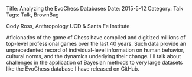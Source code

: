 Title: Analyzing the EvoChess Databases
Date: 2015-5-12
Category: Talk
Tags: Talk, BrownBag


Cody Ross, Anthropology UCD & Santa Fe Institute

Aficionados of the game of Chess have compiled and digitized millions of top-level professional games over the last 40 years. Such data provide an unprecedented record of individual-level information on human behavior, cultural norms, and the dynamics underlying their change. I'll talk about challenges in the application of Bayesian methods to very large datasets like the EvoChess database I have released on GitHub.
